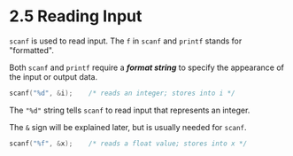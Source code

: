 # 2.5 Reading Input

`scanf` is used to read input. The `f` in `scanf` and `printf` stands for "formatted".

Both `scanf` and `printf` require a ***format string*** to specify the appearance of the input or output data.

```c
scanf("%d", &i);    /* reads an integer; stores into i */
```

The `"%d"` string tells `scanf` to read input that represents an integer.

The `&` sign will be explained later, but is usually needed for `scanf`.

```c
scanf("%f", &x);    /* reads a float value; stores into x */
```

